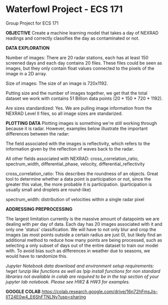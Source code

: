 # Waterfowl Project - ECS 171
Group Project for ECS 171

**OBJECTIVE**
Create a machine learning model that takes a day of NEXRAD readings and correctly classifies the day as contaminated or not.

**DATA EXPLORATION**

Number of images:
There are 20 radar stations, each has at least 150 screened days and each day contains 20 files. These files could be seen as images, but they only contain float values connected to the pixels of the image in a 2D array.

Size of images:
The size of an image is 720x1192.

Putting size and the number of images together, we get that the total dataset we work with contains 51 Billion data points (20 * 150 * 720 * 1192).

Are sizes standardized: Yes. We are pulling image information from the NEXRAD Level II files, so all image sizes are standarized.

**PLOTTING DATA**
Plotting images is something we're still working through because it is radar. However, examples below illustrate the important differences between the radar:


The field associated with the images is reflectivity, which refers to the information given by the reflection of waves back to the radar.

All other fields associated with NEXRAD: cross_correlation_ratio, spectrum_width, differential_phase, velocity, differential_reflectivity

cross_correlation_ratio: This describes the roundness of an objects. Great tool to determine whether a data point is participation or not, since the greater this value, the more probable it is participation. (participation is usually small and droplets are round-like) 

spectrum_width: distribution of velocities within a single radar pixel



**ADDRESSING PREPROCESSING**

The largest limitation currently is the massive amount of datapoints we are dealing with per day of data. Each day has 20 images associated with it and only one 'status' classification. We will have to not only blur and crop the images (as most points outside a certain radius are just 0), but likely find an additional method to reduce how many points are being processed, such as selecting a only subset of days out of the entire dataset to train our model with. To avoid bias such as differences in weather due to seasons, we would have to randomize this.

*Jupyter Notebook data download and environment setup requirements: !wget !unzip like functions as well as !pip install functions for non standard libraries not available in colab are required to be in the top section of your jupyter lab notebook. Please see HW2 & HW3 for examples.*

**GOOGLE COLAB**
https://colab.research.google.com/drive/16n72hFmsJis-llT24E0w4_E6ShFTNLNy?usp=sharing

